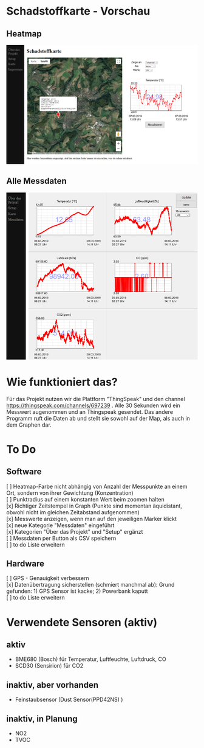 # Schadstoffkarte - Vorschau

## Heatmap
![alt text](https://github.com/bassi23/Schadstoffkarte/blob/master/Vorschau.png)

## Alle Messdaten

![alt text](https://github.com/bassi23/Schadstoffkarte/blob/master/Vorschau_Messdaten.png)

# Wie funktioniert das?

Für das Projekt nutzen wir die Plattform "ThingSpeak" und den channel https://thingspeak.com/channels/697239 . Alle 30 Sekunden wird ein Messwert augenommen und an Thingspeak gesendet.
Das andere Programm ruft die Daten ab und stellt sie sowohl auf der Map, als auch in dem Graphen dar.
 


# To Do

## Software
[ ]   Heatmap-Farbe nicht abhängig von Anzahl der Messpunkte an einem Ort, sondern von ihrer Gewichtung (Konzentration)<br />
[ ]   Punktradius auf einem konstanten Wert beim zoomen halten<br />
[x]   Richtiger Zeitstempel in Graph (Punkte sind momentan äquidistant, obwohl nicht im gleichen Zeitabstand aufgenommen)<br />
[x]   Messwerte anzeigen, wenn man auf den jeweiligen Marker klickt<br />
[x]   neue Kategorie "Messdaten" eingeführt<br />
[x]   Kategorien "Über das Projekt" und "Setup" ergänzt<br />
[ ]   Messdaten per Button als CSV speichern<br />
[ ]   to do Liste erweitern<br />


## Hardware
[ ]   GPS - Genauigkeit verbessern<br />
[x]   Datenübertragung sicherstellen (schmiert manchmal ab): Grund gefunden: 1) GPS Sensor ist kacke; 2) Powerbank kaputt<br />
[ ]   to do Liste erweitern<br />


# Verwendete Sensoren (aktiv)

## aktiv

 - BME680 (Bosch) für Temperatur, Luftfeuchte, Luftdruck, CO<br />
 - SCD30 (Sensirion) für CO2
 
 
## inaktiv, aber vorhanden

- Feinstaubsensor (Dust Sensor(PPD42NS) )

## inaktiv, in Planung

- NO2
- TVOC

